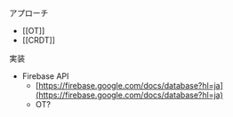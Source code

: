 アプローチ
- [[OT]]
- [[CRDT]]

実装
- Firebase API
	- [https://firebase.google.com/docs/database?hl=ja](https://firebase.google.com/docs/database?hl=ja)
	- OT?

